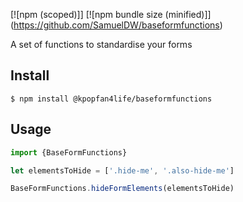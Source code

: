 [![npm (scoped)]]
[![npm bundle size (minified)]]
(https://github.com/SamuelDW/baseformfunctions)

A set of functions to standardise your forms

## Install

```
$ npm install @kpopfan4life/baseformfunctions
```
## Usage

```js
import {BaseFormFunctions}

let elementsToHide = ['.hide-me', '.also-hide-me']

BaseFormFunctions.hideFormElements(elementsToHide)

```